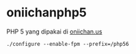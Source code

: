 # oniichanphp5
PHP 5 yang dipakai di [oniichan.us](https://oniichan.us)

`./configure --enable-fpm --prefix=/php56`
